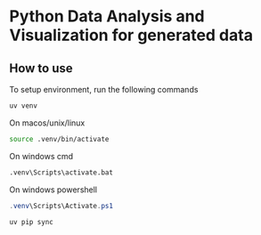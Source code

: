 # Python Data Analysis and Visualization for generated data
## How to use
To setup environment, run the following commands

```bash
uv venv
```

On macos/unix/linux
```bash
source .venv/bin/activate
```

On windows cmd
```cmd
.venv\Scripts\activate.bat
```

On windows powershell
```powershell
.venv\Scripts\Activate.ps1
```

```bash
uv pip sync
```